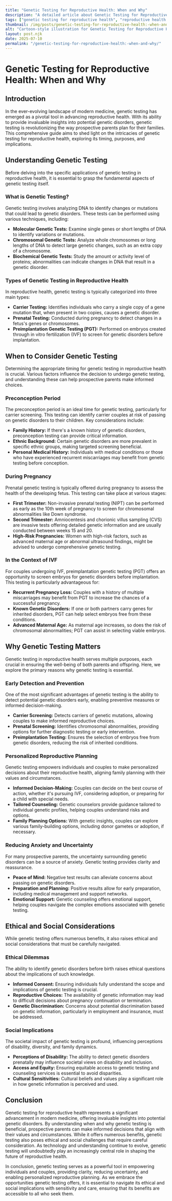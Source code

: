 ```yaml
---
title: "Genetic Testing for Reproductive Health: When and Why"
description: "A detailed article about Genetic Testing for Reproductive Health: When and Why."
tags: ["genetic testing for reproductive health", "reproductive health genetic testing benefits", "when to get genetic testing for fertility", "genetic screening for reproductive planning", "fertility genetic testing options"]
thumbnail: /img/posts/genetic-testing-for-reproductive-health:-when-and-why.png
alt: "Cartoon-style illustration for Genetic Testing for Reproductive Health: When and Why"
layout: post.njk
date: 2025-07-10
permalink: "/genetic-testing-for-reproductive-health:-when-and-why/"
---
```


# Genetic Testing for Reproductive Health: When and Why

## Introduction

In the ever-evolving landscape of modern medicine, genetic testing has emerged as a pivotal tool in advancing reproductive health. With its ability to provide invaluable insights into potential genetic disorders, genetic testing is revolutionizing the way prospective parents plan for their families. This comprehensive guide aims to shed light on the intricacies of genetic testing for reproductive health, exploring its timing, purposes, and implications.

## Understanding Genetic Testing

Before delving into the specific applications of genetic testing in reproductive health, it is essential to grasp the fundamental aspects of genetic testing itself.

### What is Genetic Testing?

Genetic testing involves analyzing DNA to identify changes or mutations that could lead to genetic disorders. These tests can be performed using various techniques, including:

- **Molecular Genetic Tests:** Examine single genes or short lengths of DNA to identify variations or mutations.
- **Chromosomal Genetic Tests:** Analyze whole chromosomes or long lengths of DNA to detect large genetic changes, such as an extra copy of a chromosome.
- **Biochemical Genetic Tests:** Study the amount or activity level of proteins; abnormalities can indicate changes in DNA that result in a genetic disorder.

### Types of Genetic Testing in Reproductive Health

In reproductive health, genetic testing is typically categorized into three main types:

- **Carrier Testing:** Identifies individuals who carry a single copy of a gene mutation that, when present in two copies, causes a genetic disorder.
- **Prenatal Testing:** Conducted during pregnancy to detect changes in a fetus's genes or chromosomes.
- **Preimplantation Genetic Testing (PGT):** Performed on embryos created through in vitro fertilization (IVF) to screen for genetic disorders before implantation.

## When to Consider Genetic Testing

Determining the appropriate timing for genetic testing in reproductive health is crucial. Various factors influence the decision to undergo genetic testing, and understanding these can help prospective parents make informed choices.

### Preconception Period

The preconception period is an ideal time for genetic testing, particularly for carrier screening. This testing can identify carrier couples at risk of passing on genetic disorders to their children. Key considerations include:

- **Family History:** If there's a known history of genetic disorders, preconception testing can provide critical information.
- **Ethnic Background:** Certain genetic disorders are more prevalent in specific ethnic groups, making targeted screening beneficial.
- **Personal Medical History:** Individuals with medical conditions or those who have experienced recurrent miscarriages may benefit from genetic testing before conception.

### During Pregnancy

Prenatal genetic testing is typically offered during pregnancy to assess the health of the developing fetus. This testing can take place at various stages:

- **First Trimester:** Non-invasive prenatal testing (NIPT) can be performed as early as the 10th week of pregnancy to screen for chromosomal abnormalities like Down syndrome.
- **Second Trimester:** Amniocentesis and chorionic villus sampling (CVS) are invasive tests offering detailed genetic information and are usually conducted between weeks 15 and 20.
- **High-Risk Pregnancies:** Women with high-risk factors, such as advanced maternal age or abnormal ultrasound findings, might be advised to undergo comprehensive genetic testing.

### In the Context of IVF

For couples undergoing IVF, preimplantation genetic testing (PGT) offers an opportunity to screen embryos for genetic disorders before implantation. This testing is particularly advantageous for:

- **Recurrent Pregnancy Loss:** Couples with a history of multiple miscarriages may benefit from PGT to increase the chances of a successful pregnancy.
- **Known Genetic Disorders:** If one or both partners carry genes for inherited disorders, PGT can help select embryos free from these conditions.
- **Advanced Maternal Age:** As maternal age increases, so does the risk of chromosomal abnormalities; PGT can assist in selecting viable embryos.

## Why Genetic Testing Matters

Genetic testing in reproductive health serves multiple purposes, each crucial in ensuring the well-being of both parents and offspring. Here, we explore the primary reasons why genetic testing is essential.

### Early Detection and Prevention

One of the most significant advantages of genetic testing is the ability to detect potential genetic disorders early, enabling preventive measures or informed decision-making.

- **Carrier Screening:** Detects carriers of genetic mutations, allowing couples to make informed reproductive choices.
- **Prenatal Screening:** Identifies chromosomal abnormalities, providing options for further diagnostic testing or early intervention.
- **Preimplantation Testing:** Ensures the selection of embryos free from genetic disorders, reducing the risk of inherited conditions.

### Personalized Reproductive Planning

Genetic testing empowers individuals and couples to make personalized decisions about their reproductive health, aligning family planning with their values and circumstances.

- **Informed Decision-Making:** Couples can decide on the best course of action, whether it's pursuing IVF, considering adoption, or preparing for a child with special needs.
- **Tailored Counseling:** Genetic counselors provide guidance tailored to individual genetic profiles, helping couples understand risks and options.
- **Family Planning Options:** With genetic insights, couples can explore various family-building options, including donor gametes or adoption, if necessary.

### Reducing Anxiety and Uncertainty

For many prospective parents, the uncertainty surrounding genetic disorders can be a source of anxiety. Genetic testing provides clarity and reassurance.

- **Peace of Mind:** Negative test results can alleviate concerns about passing on genetic disorders.
- **Preparation and Planning:** Positive results allow for early preparation, including medical management and support networks.
- **Emotional Support:** Genetic counseling offers emotional support, helping couples navigate the complex emotions associated with genetic testing.

## Ethical and Social Considerations

While genetic testing offers numerous benefits, it also raises ethical and social considerations that must be carefully navigated.

### Ethical Dilemmas

The ability to identify genetic disorders before birth raises ethical questions about the implications of such knowledge.

- **Informed Consent:** Ensuring individuals fully understand the scope and implications of genetic testing is crucial.
- **Reproductive Choices:** The availability of genetic information may lead to difficult decisions about pregnancy continuation or termination.
- **Genetic Discrimination:** Concerns about potential discrimination based on genetic information, particularly in employment and insurance, must be addressed.

### Social Implications

The societal impact of genetic testing is profound, influencing perceptions of disability, diversity, and family dynamics.

- **Perceptions of Disability:** The ability to detect genetic disorders prenatally may influence societal views on disability and inclusion.
- **Access and Equity:** Ensuring equitable access to genetic testing and counseling services is essential to avoid disparities.
- **Cultural Sensitivities:** Cultural beliefs and values play a significant role in how genetic information is perceived and used.

## Conclusion

Genetic testing for reproductive health represents a significant advancement in modern medicine, offering invaluable insights into potential genetic disorders. By understanding when and why genetic testing is beneficial, prospective parents can make informed decisions that align with their values and circumstances. While it offers numerous benefits, genetic testing also poses ethical and social challenges that require careful consideration. As technology and understanding continue to evolve, genetic testing will undoubtedly play an increasingly central role in shaping the future of reproductive health.

In conclusion, genetic testing serves as a powerful tool in empowering individuals and couples, providing clarity, reducing uncertainty, and enabling personalized reproductive planning. As we embrace the opportunities genetic testing offers, it is essential to navigate its ethical and social implications with sensitivity and care, ensuring that its benefits are accessible to all who seek them.